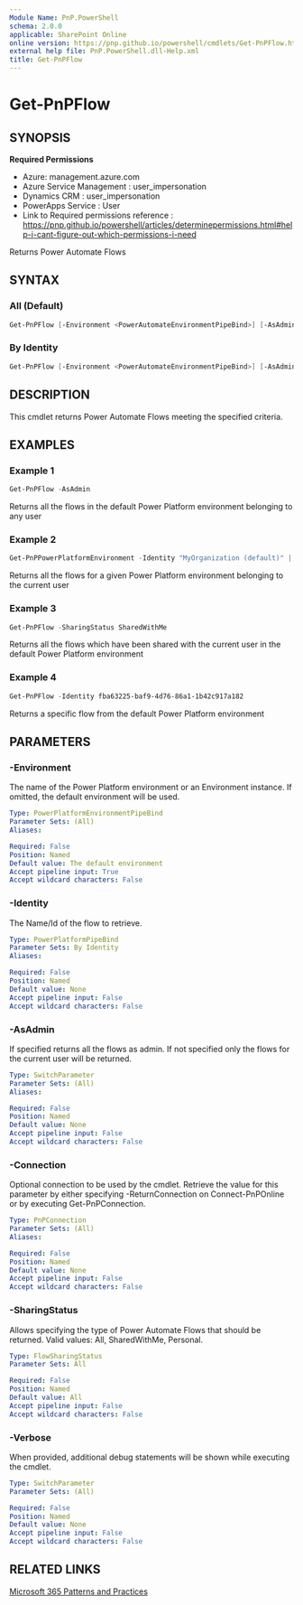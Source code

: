 ```yaml
---
Module Name: PnP.PowerShell
schema: 2.0.0
applicable: SharePoint Online
online version: https://pnp.github.io/powershell/cmdlets/Get-PnPFlow.html
external help file: PnP.PowerShell.dll-Help.xml
title: Get-PnPFlow
---
```

  
# Get-PnPFlow

## SYNOPSIS

**Required Permissions**

* Azure: management.azure.com
* Azure Service Management : user_impersonation
* Dynamics CRM : user_impersonation
* PowerApps Service : User
* Link to Required permissions reference : https://pnp.github.io/powershell/articles/determinepermissions.html#help-i-cant-figure-out-which-permissions-i-need

Returns Power Automate Flows

## SYNTAX

### All (Default)
```powershell
Get-PnPFlow [-Environment <PowerAutomateEnvironmentPipeBind>] [-AsAdmin] [-SharingStatus <FlowSharingStatus>] [-Connection <PnPConnection>] [-Verbose]
```

### By Identity
```powershell
Get-PnPFlow [-Environment <PowerAutomateEnvironmentPipeBind>] [-AsAdmin] [-Identity <PowerPlatformPipeBind>] [-Connection <PnPConnection>] [-Verbose]
```

## DESCRIPTION
This cmdlet returns Power Automate Flows meeting the specified criteria.

## EXAMPLES

### Example 1
```powershell
Get-PnPFlow -AsAdmin
```
Returns all the flows in the default Power Platform environment belonging to any user

### Example 2
```powershell
Get-PnPPowerPlatformEnvironment -Identity "MyOrganization (default)" | Get-PnPFlow
```
Returns all the flows for a given Power Platform environment belonging to the current user

### Example 3
```powershell
Get-PnPFlow -SharingStatus SharedWithMe
```
Returns all the flows which have been shared with the current user in the default Power Platform environment

### Example 4
```powershell
Get-PnPFlow -Identity fba63225-baf9-4d76-86a1-1b42c917a182
```
Returns a specific flow from the default Power Platform environment

## PARAMETERS

### -Environment
The name of the Power Platform environment or an Environment instance. If omitted, the default environment will be used.

```yaml
Type: PowerPlatformEnvironmentPipeBind
Parameter Sets: (All)
Aliases:

Required: False
Position: Named
Default value: The default environment
Accept pipeline input: True
Accept wildcard characters: False
```

### -Identity
The Name/Id of the flow to retrieve.

```yaml
Type: PowerPlatformPipeBind
Parameter Sets: By Identity
Aliases:

Required: False
Position: Named
Default value: None
Accept pipeline input: False
Accept wildcard characters: False
```

### -AsAdmin
If specified returns all the flows as admin. If not specified only the flows for the current user will be returned.

```yaml
Type: SwitchParameter
Parameter Sets: (All)
Aliases:

Required: False
Position: Named
Default value: None
Accept pipeline input: False
Accept wildcard characters: False
```

### -Connection
Optional connection to be used by the cmdlet.
Retrieve the value for this parameter by either specifying -ReturnConnection on Connect-PnPOnline or by executing Get-PnPConnection.

```yaml
Type: PnPConnection
Parameter Sets: (All)
Aliases:

Required: False
Position: Named
Default value: None
Accept pipeline input: False
Accept wildcard characters: False
```

### -SharingStatus
Allows specifying the type of Power Automate Flows that should be returned. Valid values: All, SharedWithMe, Personal.

```yaml
Type: FlowSharingStatus
Parameter Sets: All

Required: False
Position: Named
Default value: All
Accept pipeline input: False
Accept wildcard characters: False
```

### -Verbose
When provided, additional debug statements will be shown while executing the cmdlet.

```yaml
Type: SwitchParameter
Parameter Sets: (All)

Required: False
Position: Named
Default value: None
Accept pipeline input: False
Accept wildcard characters: False
```

## RELATED LINKS

[Microsoft 365 Patterns and Practices](https://aka.ms/m365pnp)
